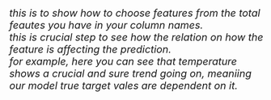<p style="font-size:20px;"><i>
  this is to show how to choose features from the total feautes you have in your column names.<br>
  this is crucial step to see how the relation on how the feature is affecting the prediction.<br>
  for example, here you can see that temperature shows a crucial and sure trend going on, meaniing our model true target vales are dependent on it.
</i></p>
